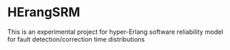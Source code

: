 # HErangSRM

This is an experimental project for hyper-Erlang software reliability model for fault detection/correction time distributions
